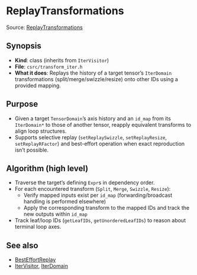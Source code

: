 # ReplayTransformations

Source: [ReplayTransformations](../../csrc/transform_iter.h#L49)

## Synopsis
- **Kind**: class (inherits from `IterVisitor`)
- **File**: `csrc/transform_iter.h`
- **What it does**: Replays the history of a target tensor’s `IterDomain` transformations (split/merge/swizzle/resize) onto other IDs using a provided mapping.

## Purpose
- Given a target `TensorDomain`’s axis history and an `id_map` from its `IterDomain*` to those of another tensor, reapply equivalent transforms to align loop structures.
- Supports selective replay (`setReplaySwizzle`, `setReplayResize`, `setReplayRFactor`) and best-effort operation when exact reproduction isn’t possible.

## Algorithm (high level)
- Traverse the target’s defining `Expr`s in dependency order.
- For each encountered transform (`Split`, `Merge`, `Swizzle`, `Resize`):
  - Verify mapped inputs exist per `id_map` (forwarding/broadcast handling is performed elsewhere)
  - Apply the corresponding transform to the mapped IDs and track the new outputs within `id_map`
- Track leaf/loop IDs (`getLeafIDs`, `getUnorderedLeafIDs`) to reason about terminal loop axes.

## See also
- [BestEffortReplay](../../csrc/transform_iter.h#L318)
- [IterVisitor](../../csrc/iter_visitor.h#L39), [IterDomain](../../csrc/ir/internal_base_nodes.h#L83)
